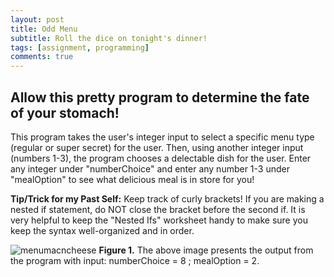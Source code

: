 ```yaml
---
layout: post
title: Odd Menu
subtitle: Roll the dice on tonight's dinner!
tags: [assignment, programming]
comments: true
---
```


## **Allow this pretty program to determine the fate of your stomach!**
This program takes the user's integer input to select a specific menu type (regular or super secret) for the user. Then, using another integer input (numbers 1-3), the program chooses a delectable dish for the user. Enter any integer under "numberChoice" and enter any number 1-3 under "mealOption" to see what delicious meal is in store for you!

**Tip/Trick for my Past Self:** Keep track of curly brackets! If you are making a nested if statement, do NOT close the bracket before the second if. It is very helpful to keep the "Nested Ifs" worksheet handy to make sure you keep the syntax well-organized and in order.

![menumacncheese](https://amylam7.github.io/img/menumacncheese.png)
**Figure 1.** The above image presents the output from the program with input: numberChoice = 8 ; mealOption = 2.

